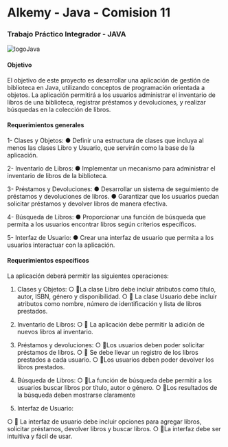 # Alkemy - Java - Comision 11

### Trabajo Práctico Integrador - JAVA
![logoJava](https://github.com/Alkemy-Java/ProyectoBiblioteca/assets/95290077/f6e83ff6-eeda-4745-9bb2-d55251f1e9ff)

#### Objetivo
El objetivo de este proyecto es desarrollar una aplicación de gestión de
biblioteca en Java, utilizando conceptos de programación orientada a
objetos. La aplicación permitirá a los usuarios administrar el inventario de
libros de una biblioteca, registrar préstamos y devoluciones, y realizar
búsquedas en la colección de libros.

#### Requerimientos generales
1- Clases y Objetos:
● Definir una estructura de clases que incluya al menos las clases Libro y Usuario, que servirán como la base de la aplicación.

2- Inventario de Libros:
● Implementar un mecanismo para administrar el inventario de libros de la biblioteca.

3- Préstamos y Devoluciones:
● Desarrollar un sistema de seguimiento de préstamos y devoluciones de libros.
● Garantizar que los usuarios puedan solicitar préstamos y devolver libros de manera efectiva.

4- Búsqueda de Libros:
● Proporcionar una función de búsqueda que permita a los usuarios encontrar libros según criterios específicos.

5- Interfaz de Usuario:
● Crear una interfaz de usuario que permita a los usuarios interactuar con la aplicación.

#### Requerimientos específicos
La aplicación deberá permitir las siguientes operaciones:
1. Clases y Objetos:
○ 📍La clase Libro debe incluir atributos como título, autor, ISBN, género y disponibilidad.
○ 📍 La clase Usuario debe incluir atributos como nombre, número de identificación y lista de libros prestados.

2. Inventario de Libros:
○ 📍 La aplicación debe permitir la adición de nuevos libros al inventario.

3. Préstamos y devoluciones:
○ 📍Los usuarios deben poder solicitar préstamos de libros.
○ 📍 Se debe llevar un registro de los libros prestados a cada usuario.
○ 📍Los usuarios deben poder devolver los libros prestados.

4. Búsqueda de Libros:
○ 📍La función de búsqueda debe permitir a los usuarios buscar libros por título, autor o género.
○ 📍Los resultados de la búsqueda deben mostrarse claramente

5. Interfaz de Usuario:

○ 📍 La interfaz de usuario debe incluir opciones para agregar libros, solicitar préstamos, devolver libros y buscar libros.
○ 📍La interfaz debe ser intuitiva y fácil de usar.


